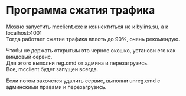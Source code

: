# Программа сжатия трафика

Можно запустить mcclient.exe и коннектиться не к bylins.su, а к localhost:4001  
Тогда работает сжатие трафика вплоть до 90%, очень рекомендую.  

Чтобы не держать открытым это черное окошко, установи его как виндовый сервис.  
Для этого выполни reg.cmd от админа и перезагрузись.  
Все, mcclient будет запущен всегда.  

Если потом захочется удалить сервис, выполни unreg.cmd с админскими правами и перезагрузись.
